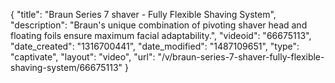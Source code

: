 {
    "title": "Braun Series 7 shaver - Fully Flexible Shaving System",
    "description": "Braun's unique combination of pivoting shaver head and floating foils ensure maximum facial adaptability.",
    "videoid": "66675113",
    "date_created": "1316700441",
    "date_modified": "1487109651",
    "type": "captivate",
    "layout": "video",
    "url": "\/v\/braun-series-7-shaver-fully-flexible-shaving-system\/66675113"
}